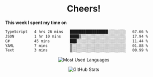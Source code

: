 <h1 align="center">Cheers!</h1>

**This week I spent my time on**
<!--START_SECTION:waka-->

```txt
TypeScript   4 hrs 26 mins   █████████████████░░░░░░░░   67.66 %
JSON         1 hr 10 mins    ████▒░░░░░░░░░░░░░░░░░░░░   17.94 %
C#           45 mins         ███░░░░░░░░░░░░░░░░░░░░░░   11.44 %
YAML         7 mins          ▒░░░░░░░░░░░░░░░░░░░░░░░░   01.88 %
Text         3 mins          ▒░░░░░░░░░░░░░░░░░░░░░░░░   00.99 %
```

<!--END_SECTION:waka-->

<p align="center"><img src="https://github-readme-stats.vercel.app/api/top-langs/?username=thnkrn&layout=compact&hide=html&theme=tokyonight" alt="Most Used Languages" /></p>

<p align="center"><img src="https://github-readme-stats.vercel.app/api?username=thnkrn&show_icons=true&count_private=true&theme=tokyonight&show=reviews&hide_rank=false&rank_icon=github" alt="GitHub Stats" /></p>

<!-- <p align="center"><a href="https://wakatime.com"><img src="https://wakatime.com/share/@thnkrn/40092326-d1bd-471b-89da-9a7c63939402.png" /></p>
 -->
